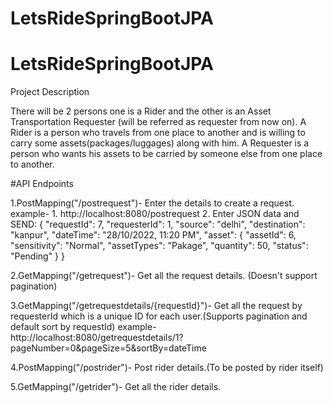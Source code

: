 # LetsRideSpringBootJPA
# LetsRideSpringBootJPA

Project Description

There will be 2 persons one is a Rider and the other is an Asset Transportation Requester (will be referred as requester from now on). 
A Rider is a person who travels from one place to another and is willing to carry some assets(packages/luggages) along with him. 
A Requester is a person who wants his assets to be carried by someone else from one place to another. 


#API Endpoints

1.PostMapping("/postrequest")- Enter the details to create a request.
  example- 1. http://localhost:8080/postrequest
           2. Enter JSON data and SEND:
                    {
        "requestId": 7,
        "requesterId": 1,
        "source": "delhi",
        "destination": "kanpur",
        "dateTime": "28/10/2022, 11:20 PM",
        "asset": {
            "assetId": 6,
            "sensitivity": "Normal",
            "assetTypes": "Pakage",
            "quantity": 50,
            "status": "Pending"
        }
    }
  
 2.GetMapping("/getrequest")- Get all the request details. (Doesn't support pagination)
 
 3.GetMapping("/getrequestdetails/{requestId}")- Get all the request by requesterId which is a unique ID for each user.(Supports pagination and default sort by requestId)
 example- http://localhost:8080/getrequestdetails/1?pageNumber=0&pageSize=5&sortBy=dateTime
 
 4.PostMapping("/postrider")- Post rider details.(To be posted by rider itself)
 
 5.GetMapping("/getrider")- Get all the rider details.
